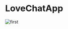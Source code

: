 # LoveChatApp
![first](https://user-images.githubusercontent.com/108919512/182152039-620bf1ac-c0f6-43dc-a3c4-6c28dfa3b9cb.jpg)
